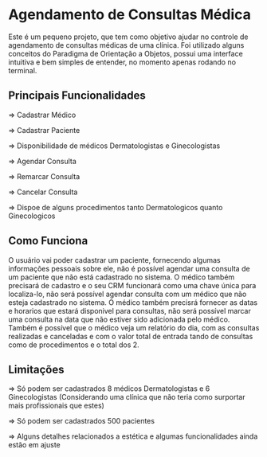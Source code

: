 ﻿# Agendamento de Consultas Médica
 Este é um pequeno projeto, que tem como objetivo ajudar no controle de agendamento de consultas médicas de uma clínica. Foi utilizado alguns conceitos do Paradigma de Orientação a Objetos, possui uma interface intuitiva e bem simples de entender, no momento apenas rodando no terminal.
 

 ## Principais Funcionalidades
 => Cadastrar Médico

 
 => Cadastrar Paciente

 
 => Disponibilidade de médicos Dermatologistas e Ginecologistas

 
 => Agendar Consulta

 
 => Remarcar Consulta

 
 => Cancelar Consulta

 
 => Dispoe de alguns procedimentos tanto Dermatologicos quanto Ginecologicos
 

 ## Como Funciona
 O usuário vai poder cadastrar um paciente, fornecendo algumas informações pessoais sobre ele, não é possível agendar uma consulta de um paciente que não está cadastrado no sistema. O médico também precisará de cadastro e o seu CRM funcionará como uma chave única para localiza-lo, não será possível agendar consulta com um médico que não esteja cadastrado no sistema. O médico também precisrá fornecer as datas e horarios que estará disponivel para consultas, não será possível marcar uma consulta na data que não estiver sido adicionada pelo médico. Também é possível que o médico veja um relatório do dia, com as consultas realizadas e canceladas e com o valor total de entrada tando de consultas como de procedimentos e o total dos 2.

 ## Limitações
 => Só podem ser cadastrados 8 médicos Dermatologistas e 6 Ginecologistas (Considerando uma clínica que não teria como surportar mais profissionais que estes)

 => Só podem ser cadastrados 500 pacientes

 => Alguns detalhes relacionados a estética e algumas funcionalidades ainda estão em ajuste
